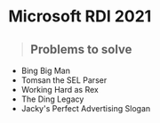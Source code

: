 # Microsoft RDI 2021

> ## Problems to solve

- Bing Big Man
- Tomsan the SEL Parser
- Working Hard as Rex
- The Ding Legacy
- Jacky's Perfect Advertising Slogan
